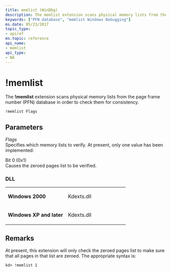 ```yaml
---
title: memlist (WinDbg)
description: The memlist extension scans physical memory lists from the page frame number (PFN) database in order to check them for consistency.
keywords: ["PFN database", "memlist Windows Debugging"]
ms.date: 05/23/2017
topic_type:
- apiref
ms.topic: reference
api_name:
- memlist
api_type:
- NA
---
```


# !memlist


The **!memlist** extension scans physical memory lists from the page frame number (PFN) database in order to check them for consistency.

```dbgcmd
!memlist Flags
```

## <span id="Parameters"></span><span id="parameters"></span><span id="PARAMETERS"></span>Parameters


<span id="_______Flags______"></span><span id="_______flags______"></span><span id="_______FLAGS______"></span> *Flags*   
Specifies which memory lists to verify. At present, only one value has been implemented:

<span id="Bit_0__0x1_"></span><span id="bit_0__0x1_"></span><span id="BIT_0__0X1_"></span>Bit 0 (0x1)  
Causes the zeroed pages list to be verified.

### <span id="DLL"></span><span id="dll"></span>DLL

<table>
<colgroup>
<col width="50%" />
<col width="50%" />
</colgroup>
<tbody>
<tr class="odd">
<td align="left"><p><strong>Windows 2000</strong></p></td>
<td align="left"><p>Kdexts.dll</p></td>
</tr>
<tr class="even">
<td align="left"><p><strong>Windows XP and later</strong></p></td>
<td align="left"><p>Kdexts.dll</p></td>
</tr>
</tbody>
</table>

 

## Remarks

At present, this extension will only check the zeroed pages list to make sure that all pages in that list are zeroed. The appropriate syntax is:

```dbgcmd
kd> !memlist 1
```

 

 





